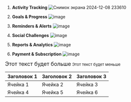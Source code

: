 1. **Activity Tracking**
  ![Снимок экрана 2024-12-08 233610](https://github.com/user-attachments/assets/00089a62-a5e2-4d59-ae57-3387511f9784)

2. **Goals & Progress**
   ![image](https://github.com/user-attachments/assets/0a9a410a-bb9b-4077-bd06-59168e68d236)

3. **Reminders & Alerts**
  ![image](https://github.com/user-attachments/assets/c5ce7212-719a-40bc-acf4-825dd36d8792)

4. **Social Challenges**
  ![image](https://github.com/user-attachments/assets/1ae92bc3-ee8b-48cb-a0e4-1e2502de40f1)

5. **Reports & Analytics**
   ![image](https://github.com/user-attachments/assets/323db12a-08ec-48bf-bccd-2f6e3f76c6f1)

6. **Payment & Subscription**
  ![image](https://github.com/user-attachments/assets/7b499a04-5da6-4e3e-af12-ff5f5ee00a68)


<font size="4">Этот текст будет больше</font>
<font size="2">Этот текст будет меньше</font>



| Заголовок 1 | Заголовок 2 | Заголовок 3 |
|-------------|-------------|-------------|
| Ячейка 1    | Ячейка 2    | Ячейка 3    |
| Ячейка 4    | Ячейка 5    | Ячейка 6    |



